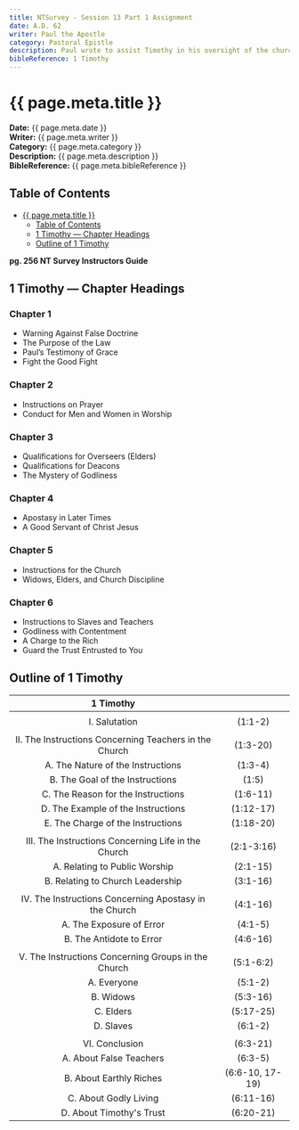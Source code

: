 ```yaml
---
title: NTSurvey - Session 13 Part 1 Assignment
date: A.D. 62
writer: Paul the Apostle
category: Pastoral Epistle
description: Paul wrote to assist Timothy in his oversight of the church, Timothy was reminded of his authority and of his ministry responsibilities. This letter is also an instruction to the church about their responsibilities in the local assembly.
bibleReference: 1 Timothy
---
```


# {{ page.meta.title }}

**Date:** {{ page.meta.date }}  
**Writer:** {{ page.meta.writer }}  
**Category:** {{ page.meta.category }}  
**Description:** {{ page.meta.description }}  
**BibleReference:** {{ page.meta.bibleReference }}

## Table of Contents

- [{{ page.meta.title }}](#-pagemetatitle-)
  - [Table of Contents](#table-of-contents)
  - [1 Timothy — Chapter Headings](#1-timothy--chapter-headings)
  - [Outline of 1 Timothy](#outline-of-1-timothy)

**pg. 256 NT Survey Instructors Guide**

## 1 Timothy — Chapter Headings

### Chapter 1  

- Warning Against False Doctrine  
- The Purpose of the Law  
- Paul’s Testimony of Grace  
- Fight the Good Fight  

### Chapter 2  

- Instructions on Prayer  
- Conduct for Men and Women in Worship  

### Chapter 3  

- Qualifications for Overseers (Elders)  
- Qualifications for Deacons  
- The Mystery of Godliness  

### Chapter 4  

- Apostasy in Later Times  
- A Good Servant of Christ Jesus  

### Chapter 5  

- Instructions for the Church  
- Widows, Elders, and Church Discipline  

### Chapter 6  

- Instructions to Slaves and Teachers  
- Godliness with Contentment  
- A Charge to the Rich  
- Guard the Trust Entrusted to You  

## Outline of 1 Timothy

| **1 Timothy** | |
| :-----------: | :---------: |
| | |
| I. Salutation | (1:1-2) |
| | |
| II. The Instructions Concerning Teachers in the Church | (1:3-20) |
| A. The Nature of the Instructions | (1:3-4) |
| B. The Goal of the Instructions | (1:5) |
| C. The Reason for the Instructions | (1:6-11) |
| D. The Example of the Instructions | (1:12-17) |
| E. The Charge of the Instructions | (1:18-20) |
| | |
| III. The Instructions Concerning Life in the Church | (2:1-3:16) |
| A. Relating to Public Worship | (2:1-15) |
| B. Relating to Church Leadership | (3:1-16) |
| | |
| IV. The Instructions Concerning Apostasy in the Church | (4:1-16) |
| A. The Exposure of Error | (4:1-5) |
| B. The Antidote to Error | (4:6-16) |
| | |
| V. The Instructions Concerning Groups in the Church | (5:1-6:2) |
| A. Everyone | (5:1-2) |
| B. Widows | (5:3-16) |
| C. Elders | (5:17-25) |
| D. Slaves | (6:1-2) |
| | |
| VI. Conclusion | (6:3-21) |
| A. About False Teachers | (6:3-5) |
| B. About Earthly Riches | (6:6-10, 17-19) |
| C. About Godly Living | (6:11-16) |
| D. About Timothy's Trust | (6:20-21) |
